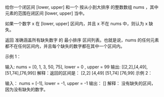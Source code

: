 给你一个闭区间 [lower, upper] 和一个 按从小到大排序 的整数数组 nums ，其中元素的范围在闭区间 [lower, upper] 当中。

如果一个数字 x 在 [lower, upper] 区间内，并且 x 不在 nums 中，则认为 x 缺失。

返回 准确涵盖所有缺失数字 的 最小排序 区间列表。也就是说，nums 的任何元素都不在任何区间内，并且每个缺失的数字都在其中一个区间内。

 
示例 1：

输入: nums = [0, 1, 3, 50, 75], lower = 0 , upper = 99
输出: [[2,2],[4,49],[51,74],[76,99]]
解释：返回的区间是：
[2,2]
[4,49]
[51,74]
[76,99]
示例 2：

输入： nums = [-1], lower = -1, upper = -1
输出： []
解释： 没有缺失的区间，因为没有缺失的数字。